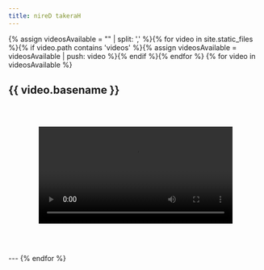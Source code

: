```yaml
---
title: nireD takeraH
---
```


<style>
	.vidContainer {
		max-width: 480px;
		display: flex;
		flex-direction: column;
		margin: 30px;
		padding: 30px;
	}
	
	.vidContainer > * {
		flex: 1 0 auto;
	}
	
	.vidContainer .vidName {
		padding: 15px;
	}
	
	.vidContainer video {
		max-width: 480px;
		max-height: 320px;
	}
</style>

{% assign videosAvailable = "" | split: ',' %}{% for video in site.static_files %}{% if video.path contains 'videos' %}{% assign videosAvailable = videosAvailable | push: video %}{% endif %}{% endfor %}
{% for video in videosAvailable %}
## {{ video.basename }}
<div class="vidContainer">
<video controls>
<source src="{{ video.path }}" type="video/mp4">
</video>
</div>
---
{% endfor %}
